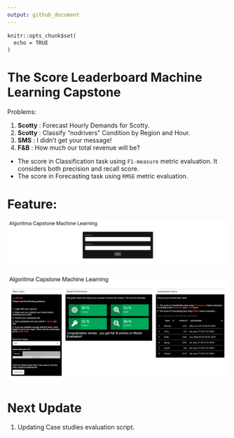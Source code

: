 ```yaml
---
output: github_document
---
```


```{r setup, include=FALSE}
knitr::opts_chunk$set(
  echo = TRUE
)
```

# The Score Leaderboard Machine Learning Capstone

Problems:

1. **Scotty** : Forecast Hourly Demands for Scotty.
2. **Scotty** : Classify “nodrivers” Condition by Region and Hour.
3. **SMS** : I didn’t get your message!
4. **F&B** : How much our total revenue will be?

- The score in Classification task using `F1-measure` metric evaluation. It considers both precision and recall score.
- The score in Forecasting task using `RMSE` metric evaluation.

# Feature:

![](img/pic3.png)

![](img/pic1.png)


# Next Update

1. Updating Case studies evaluation script.